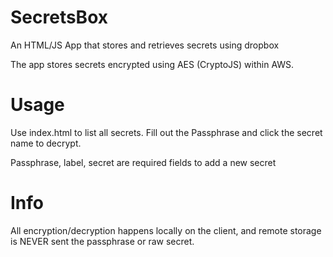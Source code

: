 SecretsBox
==========

An HTML/JS App that stores and retrieves secrets using dropbox

The app stores secrets encrypted using AES (CryptoJS) within AWS.

Usage
=====
Use index.html to list all secrets. Fill out the Passphrase and click the secret name to decrypt. 

Passphrase, label, secret are required fields to add a new secret

Info
====
All encryption/decryption happens locally on the client, and remote storage is NEVER sent the passphrase or raw secret.
